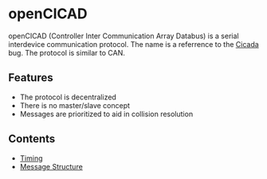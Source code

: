 # openCICAD

openCICAD (Controller Inter Communication Array Databus) is a serial interdevice communication protocol. The name is a referrence to the [Cicada](http://en.wikipedia.org/wiki/Cicada) bug. The protocol is similar to CAN.

## Features
* The protocol is decentralized
* There is no master/slave concept
* Messages are prioritized to aid in collision resolution

## Contents
* [Timing](https://raw.github.com/amstan/openCICAD/master/doc/Timing.md)
* [Message Structure](https://raw.github.com/amstan/openCICAD/master/doc/MessageStructure.md)
